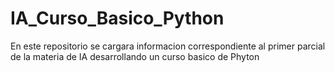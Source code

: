 # IA_Curso_Basico_Python
En este repositorio se cargara informacion correspondiente al primer parcial de la materia de IA desarrollando un curso basico de Phyton 

